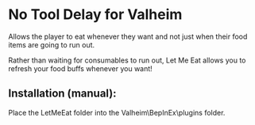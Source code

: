 # No Tool Delay for Valheim

Allows the player to eat whenever they want and not just when their food items are going to run out.

Rather than waiting for consumables to run out, Let Me Eat allows you to refresh your food buffs whenever you want!

## Installation (manual):
Place the LetMeEat folder into the Valheim\BepInEx\plugins folder.